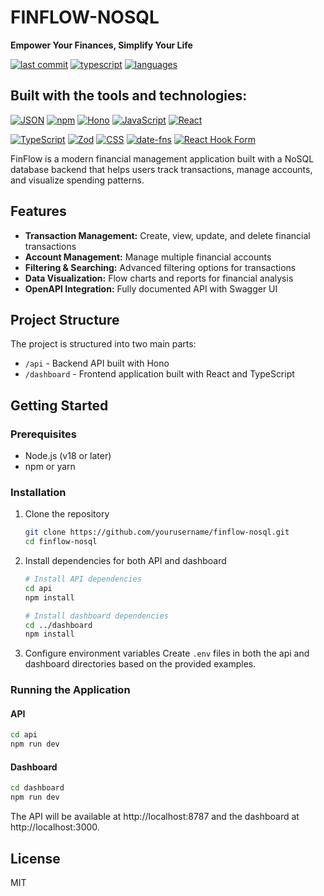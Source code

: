 # FINFLOW-NOSQL

**Empower Your Finances, Simplify Your Life**

[![last commit](https://img.shields.io/badge/last_commit-today-blue.svg)](https://github.com/yourusername/finflow-nosql)
[![typescript](https://img.shields.io/badge/typescript-97.4%25-blue.svg)](https://github.com/yourusername/finflow-nosql)
[![languages](https://img.shields.io/badge/languages-3-blue.svg)](https://github.com/yourusername/finflow-nosql)

## Built with the tools and technologies:

[![JSON](https://img.shields.io/badge/JSON-000000?style=for-the-badge&logo=json&logoColor=white)](https://www.json.org/)
[![npm](https://img.shields.io/badge/npm-CB3837?style=for-the-badge&logo=npm&logoColor=white)](https://www.npmjs.com/)
[![Hono](https://img.shields.io/badge/Hono-E36002?style=for-the-badge&logo=hono&logoColor=white)](https://hono.dev/)
[![JavaScript](https://img.shields.io/badge/JavaScript-F7DF1E?style=for-the-badge&logo=javascript&logoColor=black)](https://developer.mozilla.org/en-US/docs/Web/JavaScript)
[![React](https://img.shields.io/badge/React-61DAFB?style=for-the-badge&logo=react&logoColor=black)](https://reactjs.org/)

[![TypeScript](https://img.shields.io/badge/TypeScript-3178C6?style=for-the-badge&logo=typescript&logoColor=white)](https://www.typescriptlang.org/)
[![Zod](https://img.shields.io/badge/Zod-3068B7?style=for-the-badge&logo=zod&logoColor=white)](https://github.com/colinhacks/zod)
[![CSS](https://img.shields.io/badge/CSS-1572B6?style=for-the-badge&logo=css3&logoColor=white)](https://developer.mozilla.org/en-US/docs/Web/CSS)
[![date-fns](https://img.shields.io/badge/date--fns-770C56?style=for-the-badge&logo=date-fns&logoColor=white)](https://date-fns.org/)
[![React Hook Form](https://img.shields.io/badge/React_Hook_Form-EC5990?style=for-the-badge&logo=reacthookform&logoColor=white)](https://react-hook-form.com/)

FinFlow is a modern financial management application built with a NoSQL database backend that helps users track transactions, manage accounts, and visualize spending patterns.

## Features

- **Transaction Management:** Create, view, update, and delete financial transactions
- **Account Management:** Manage multiple financial accounts
- **Filtering & Searching:** Advanced filtering options for transactions
- **Data Visualization:** Flow charts and reports for financial analysis
- **OpenAPI Integration:** Fully documented API with Swagger UI

## Project Structure

The project is structured into two main parts:

- `/api` - Backend API built with Hono
- `/dashboard` - Frontend application built with React and TypeScript

## Getting Started

### Prerequisites

- Node.js (v18 or later)
- npm or yarn

### Installation

1. Clone the repository
   ```bash
   git clone https://github.com/yourusername/finflow-nosql.git
   cd finflow-nosql
   ```

2. Install dependencies for both API and dashboard
   ```bash
   # Install API dependencies
   cd api
   npm install

   # Install dashboard dependencies
   cd ../dashboard
   npm install
   ```

3. Configure environment variables
   Create `.env` files in both the api and dashboard directories based on the provided examples.

### Running the Application

#### API
```bash
cd api
npm run dev
```

#### Dashboard
```bash
cd dashboard
npm run dev
```

The API will be available at http://localhost:8787 and the dashboard at http://localhost:3000.

## License

MIT